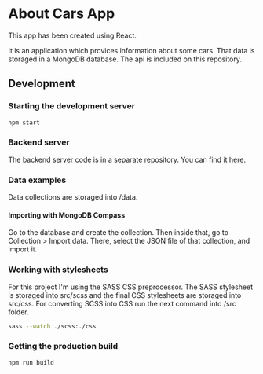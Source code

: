 # About Cars App

This app has been created using React.

It is an application which provices information about some cars. That data is storaged in a MongoDB database. The api is included on this repository.



## Development

### Starting the development server

```bash
npm start
```

### Backend server

The backend server code is in a separate repository. You can find it [here](https://github.com/JGeek00/cars-app-backend).

### Data examples

Data collections are storaged into /data. 

#### Importing with MongoDB Compass

Go to the database and create the collection. Then inside that, go to Collection > Import data. There, select the JSON file of that collection, and import it.

### Working with stylesheets

For this project I'm using the SASS CSS preprocessor. The SASS stylesheet is storaged into src/scss and the final CSS stylesheets are storaged into src/css.
For converting SCSS into CSS run the next command into /src folder.

```bash
sass --watch ./scss:./css
```

### Getting the production build

```bash
npm run build
```